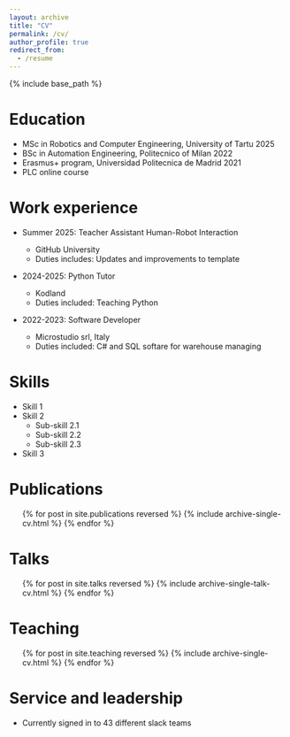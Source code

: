 ```yaml
---
layout: archive
title: "CV"
permalink: /cv/
author_profile: true
redirect_from:
  - /resume
---
```


{% include base_path %}

Education
======
* MSc in Robotics and Computer Engineering, University of Tartu 2025 
* BSc in Automation Engineering, Politecnico of Milan 2022
* Erasmus+ program, Universidad Politecnica de Madrid 2021
* PLC online course

Work experience
======
* Summer 2025: Teacher Assistant Human-Robot Interaction
  * GitHub University
  * Duties includes: Updates and improvements to template

* 2024-2025: Python Tutor
  * Kodland
  * Duties included: Teaching Python

* 2022-2023: Software Developer
  * Microstudio srl, Italy
  * Duties included: C# and SQL softare for warehouse managing

  
Skills
======
* Skill 1
* Skill 2
  * Sub-skill 2.1
  * Sub-skill 2.2
  * Sub-skill 2.3
* Skill 3

Publications
======
  <ul>{% for post in site.publications reversed %}
    {% include archive-single-cv.html %}
  {% endfor %}</ul>
  
Talks
======
  <ul>{% for post in site.talks reversed %}
    {% include archive-single-talk-cv.html  %}
  {% endfor %}</ul>
  
Teaching
======
  <ul>{% for post in site.teaching reversed %}
    {% include archive-single-cv.html %}
  {% endfor %}</ul>
  
Service and leadership
======
* Currently signed in to 43 different slack teams
